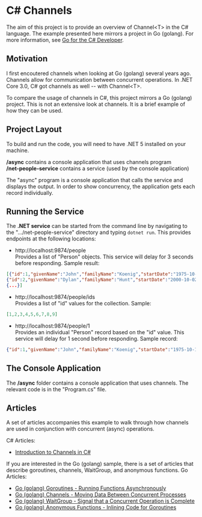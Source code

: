 C# Channels
=======================
The aim of this project is to provide an overview of Channel&lt;T&gt; in the C# language. The example presented here mirrors a project in Go (golang). For more information, see [Go for the C# Developer](https://github.com/jeremybytes/go-for-csharp-dev).  

Motivation
----------
I first encoutered channels when looking at Go (golang) several years ago. Channels allow for communication between concurrent operations. In .NET Core 3.0, C# got channels as well -- with Channel&lt;T&gt;.  

To compare the usage of channels in C#, this project mirrors a Go (golang) project. This is not an extensive look at channels. It is a brief example of how they can be used.

Project Layout
--------------
To build and run the code, you will need to have .NET 5 installed on your machine.

**/async** contains a console application that uses channels program  
**/net-people-service** contains a service (used by the console application)  

The "async" program is a console application that calls the service and displays the output. In order to show concurrency, the application gets each record individually.

Running the Service
-------------------  
The **.NET service** can be started from the command line by navigating to the ".../net-people-service" directory and typing `dotnet run`. This provides endpoints at the following locations:

* http://localhost:9874/people  
Provides a list of "Person" objects. This service will delay for 3 seconds before responding. Sample result:

```json
[{"id":1,"givenName":"John","familyName":"Koenig","startDate":"1975-10-17T00:00:00-07:00","rating":6,"formatString":null},  
{"id":2,"givenName":"Dylan","familyName":"Hunt","startDate":"2000-10-02T00:00:00-07:00","rating":8,"formatString":null}, 
{...}]
```

* http://localhost:9874/people/ids  
Provides a list of "id" values for the collection. Sample:  

```json
[1,2,3,4,5,6,7,8,9]
```

* http://localhost:9874/people/1  
Provides an individual "Person" record based on the "id" value. This service will delay for 1 second before responding. Sample record:

```json
{"id":1,"givenName":"John","familyName":"Koenig","startDate":"1975-10-17T00:00:00-07:00","rating":6,"formatString":null}
```

The Console Application
---------------------
The **/async** folder contains a console application that uses channels. The relevant code is in the "Program.cs" file.  

Articles
------------
A set of articles accompanies this example to walk through how channels are used in conjunction with concurrent (async) operations.  

C# Articles:
* [Introduction to Channels in C#](https://jeremybytes.blogspot.com/2021/02/an-introduction-to-channels-in-c.html)  

If you are interested in the Go (golang) sample, there is a set of articles that describe goroutines, channels, WaitGroup, and anonymous functions.
Go Articles:
* [Go (golang) Goroutines - Running Functions Asynchronously](https://jeremybytes.blogspot.com/2021/01/go-golang-goroutines-running-functions.html)  
* [Go (golang) Channels - Moving Data Between Concurrent Processes](https://jeremybytes.blogspot.com/2021/01/go-golang-channels-moving-data-between.html)  
* [Go (golang) WaitGroup - Signal that a Concurrent Operation is Complete](https://jeremybytes.blogspot.com/2021/02/go-golang-waitgroup-signal-that.html)  
* [Go (golang) Anonymous Functions - Inlining Code for Goroutines](https://jeremybytes.blogspot.com/2021/02/go-golang-anonymous-functions-inlining.html)  

  